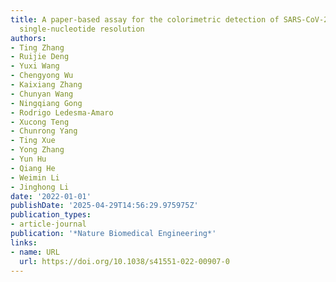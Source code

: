 ```yaml
---
title: A paper-based assay for the colorimetric detection of SARS-CoV-2 variants at
  single-nucleotide resolution
authors:
- Ting Zhang
- Ruijie Deng
- Yuxi Wang
- Chengyong Wu
- Kaixiang Zhang
- Chunyan Wang
- Ningqiang Gong
- Rodrigo Ledesma‐Amaro
- Xucong Teng
- Chunrong Yang
- Ting Xue
- Yong Zhang
- Yun Hu
- Qiang He
- Weimin Li
- Jinghong Li
date: '2022-01-01'
publishDate: '2025-04-29T14:56:29.975975Z'
publication_types:
- article-journal
publication: '*Nature Biomedical Engineering*'
links:
- name: URL
  url: https://doi.org/10.1038/s41551-022-00907-0
---
```

